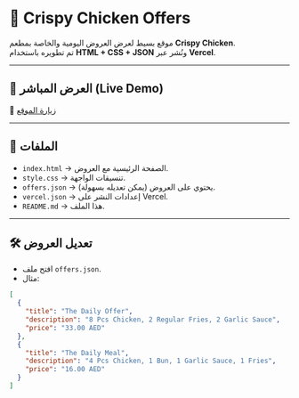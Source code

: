 # 🍗 Crispy Chicken Offers

موقع بسيط لعرض العروض اليومية والخاصة بمطعم **Crispy Chicken**.  
تم تطويره باستخدام **HTML + CSS + JSON** ونُشر عبر **Vercel**.

---

## 🚀 العرض المباشر (Live Demo)
🔗 [زيارة الموقع](https://call-center-crispychicken.vercel.app/)

---

## 📂 الملفات
- `index.html` → الصفحة الرئيسية مع العروض.
- `style.css` → تنسيقات الواجهة.
- `offers.json` → يحتوي على العروض (يمكن تعديله بسهولة).
- `vercel.json` → إعدادات النشر على Vercel.
- `README.md` → هذا الملف.

---

## 🛠️ تعديل العروض
- افتح ملف `offers.json`.
- مثال:
```json
[
  {
    "title": "The Daily Offer",
    "description": "8 Pcs Chicken, 2 Regular Fries, 2 Garlic Sauce",
    "price": "33.00 AED"
  },
  {
    "title": "The Daily Meal",
    "description": "4 Pcs Chicken, 1 Bun, 1 Garlic Sauce, 1 Fries",
    "price": "16.00 AED"
  }
]
